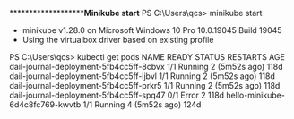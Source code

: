 *********************Minikube start**
PS C:\Users\qcs> minikube start
* minikube v1.28.0 on Microsoft Windows 10 Pro 10.0.19045 Build 19045
* Using the virtualbox driver based on existing profile

PS C:\Users\qcs> kubectl get pods
NAME                                      READY   STATUS    RESTARTS        AGE
dail-journal-deployment-5fb4cc5ff-8cbvx   1/1     Running   2 (5m52s ago)   118d
dail-journal-deployment-5fb4cc5ff-ljbvl   1/1     Running   2 (5m52s ago)   118d
dail-journal-deployment-5fb4cc5ff-prkr5   1/1     Running   2 (5m52s ago)   118d
dail-journal-deployment-5fb4cc5ff-spq47   0/1     Error     2               118d
hello-minikube-6d4c8fc769-kwvtb           1/1     Running   4 (5m52s ago)   124d
